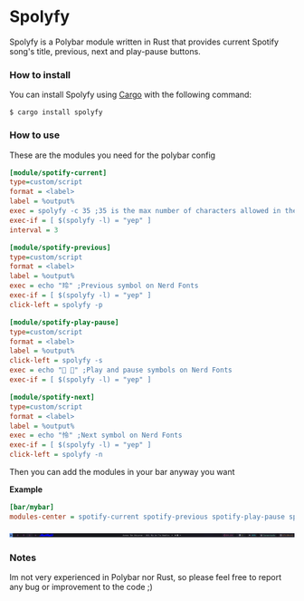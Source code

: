# **Spolyfy**

Spolyfy is a Polybar module written in Rust that provides current Spotify song's title, previous, next and play-pause buttons.

### **How to install**

You can install Spolyfy using [Cargo](https://www.rust-lang.org/tools/install) with the following command:

```console
$ cargo install spolyfy
```

### **How to use**

These are the modules you need for the polybar config

```ini
[module/spotify-current]
type=custom/script
format = <label>
label = %output%
exec = spolyfy -c 35 ;35 is the max number of characters allowed in the title
exec-if = [ $(spolyfy -l) = "yep" ]
interval = 3
```

```ini
[module/spotify-previous]
type=custom/script
format = <label>
label = %output%
exec = echo "玲" ;Previous symbol on Nerd Fonts
exec-if = [ $(spolyfy -l) = "yep" ]
click-left = spolyfy -p
```

```ini
[module/spotify-play-pause]
type=custom/script
format = <label>
label = %output%
click-left = spolyfy -s
exec = echo " " ;Play and pause symbols on Nerd Fonts
exec-if = [ $(spolyfy -l) = "yep" ]
```

```ini
[module/spotify-next]
type=custom/script
format = <label>
label = %output%
exec = echo "怜" ;Next symbol on Nerd Fonts
exec-if = [ $(spolyfy -l) = "yep" ]
click-left = spolyfy -n
```

Then you can add the modules in your bar anyway you want

**Example**

```ini
[bar/mybar]
modules-center = spotify-current spotify-previous spotify-play-pause spotify-next
```

![This is how it would look like](./example.png "Spolybar example")

### **Notes**

Im not very experienced in Polybar nor Rust, so please feel free to report any bug or improvement to the code ;)

